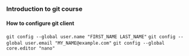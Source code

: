 ### Introduction to git course

#### How to configure git client

`git config --global user.name "FIRST_NAME LAST_NAME"`
`git config --global user.email "MY_NAME@example.com"`
`git config --global core.editor "nano"`

